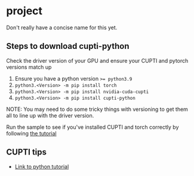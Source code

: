 # project
Don't really have a concise name for this yet.
## Steps to download cupti-python
Check the driver version of your GPU and ensure your CUPTI and pytorch versions match up
1. Ensure you have a python version `>= python3.9`
2. `python3.<Version> -m pip install torch`
3. `python3.<Version> -m pip install nvidia-cuda-cupti`
4. `python3.<Version> -m pip install cupti-python`

NOTE: You may need to do some tricky things with versioning to get them all to line up with the driver version.

Run the sample to see if you've installed CUPTI and torch correctly by following [the tutorial](proto/tutorial.md)

## CUPTI tips
- [Link to python tutorial](https://docs.nvidia.com/cupti-python/13.0.0/user-guide/topics/tutorial.html)